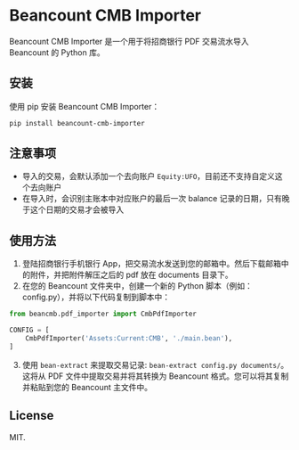 # Beancount CMB Importer

Beancount CMB Importer 是一个用于将招商银行 PDF 交易流水导入 Beancount 的 Python 库。

## 安装

使用 pip 安装 Beancount CMB Importer：

```bash
pip install beancount-cmb-importer
```

## 注意事项

* 导入的交易，会默认添加一个去向账户 `Equity:UFO`，目前还不支持自定义这个去向账户
* 在导入时，会识别主账本中对应账户的最后一次 balance 记录的日期，只有晚于这个日期的交易才会被导入

## 使用方法

1. 登陆招商银行手机银行 App，把交易流水发送到您的邮箱中。然后下载邮箱中的附件，并把附件解压之后的 pdf 放在 documents 目录下。
2. 在您的 Beancount 文件夹中，创建一个新的 Python 脚本（例如：config.py），并将以下代码复制到脚本中：
```python
from beancmb.pdf_importer import CmbPdfImporter

CONFIG = [
    CmbPdfImporter('Assets:Current:CMB', './main.bean'),
]
```
3. 使用 `bean-extract` 来提取交易记录: `bean-extract config.py documents/`。这将从 PDF 文件中提取交易并将其转换为 Beancount 格式。您可以将其复制并粘贴到您的 Beancount 主文件中。


## License

MIT.
